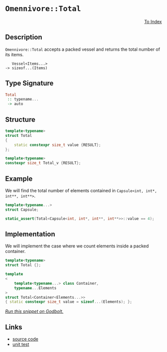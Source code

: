 <!-- Copyright 2024 Feng Mofan
SPDX-License-Identifier: Apache-2.0 -->

# `Omennivore::Total`

<p style='text-align: right;'><a href="../../../index.md#entity-examinations-1">To Index</a></p>

## Description

`Omennivore::Total` accepts a packed vessel and returns the total number of its items.

<pre><code>   Vessel&lt;Items...&gt;
-> sizeof...(Items)</code></pre>

## Type Signature

```Haskell
Total
 :: typename...
 -> auto
```

## Structure

```C++
template<typename>
struct Total
{
    static constexpr size_t value {RESULT};
};

template<typename>
constexpr size_t Total_v {RESULT};
```

## Example

We will find the total number of elements contained in `Capsule<int, int*, int**, int**>`.

```C++
template<typename...>
struct Capsule;

static_assert(Total<Capsule<int, int*, int**, int**>>::value == 4);
```

## Implementation

We will implement the case where we count elements inside a packed container.

```C++
template<typename>
struct Total {};

template
<
    template<typename...> class Container,
    typename...Elements
>
struct Total<Container<Elements...>>
{ static constexpr size_t value = sizeof...(Elements); };
```

[*Run this snippet on Godbolt.*](https://godbolt.org/#z:OYLghAFBqd5QCxAYwPYBMCmBRdBLAF1QCcAaPECAMzwBtMA7AQwFtMQByARg9KtQYEAysib0QXACx8BBAKoBnTAAUAHpwAMvAFYTStJg1DIApACYAQuYukl9ZATwDKjdAGFUtAK4sGe1wAyeAyYAHI%2BAEaYxBIAHKQADqgKhE4MHt6%2BekkpjgJBIeEsUTFc8XaYDmlCBEzEBBk%2Bfly2mPZ5DDV1BAVhkdFxtrX1jVktCsM9wX3FA2UAlLaoXsTI7BzmAMzByN5YANQmm27IE%2BhYVEfYJhoAgje3BJgsCQZPR24EAJ4JjKyYVweE2IXgc%2BwAKqharRDgB2KywgAiRysdweTxebwBaOOD32%2BP2GNeTHex2%2Bv2YbAAdDSrvtdkwFAp9h5BExpmQ8QTyX9qTTsPQ2IIFA9AXdgaCCBCoWIPqzahyPgLnowCAoaVTAZtrmj4fsJiS8Mh6QIJphVAliPq8AAvTAAfSlADcxF5MIdNojrXbUFQNRBlUK1fMUXDkZtUfc7gB6ABU8YTiaT0YecYTEMwE2ZiZTMaT%2BZzoruRKxHx5lMwGrFtwlYLcTASCi89BRRZrtUcyHtjKU9QgkOhcobTZbx2CBFI%2B3Hscn05nU8E8a12BAIBd3ndR3DXskIYjHEWtE4AFZeH4OFpSKhOG5rNZ9ctVpuzJseKQCJoD4sANYgY9mKlYTMSRYliY8NAATn/DQADZYk2fROEkXgWAkDQNFIc9L2vDheAUEAMI/C8D1IOBYBgRAQGWAgEi8CcKAgNAXjoaJQn%2BThVFiGCAFoYMkfZgGQY0pCpMxeEwfAiGIPB0D0fhBBEMR2CkGRBEUFR1GI0hdBaAB3YgG04HhDxPM9PyvTgAHk6NoqVfX2TieL4gShP2ESzH2CAPGY%2BgrS2Lh5l4IitEWCAkCYhIWLIBiIqikBgCkMw%2BDoJ5iHwiAInMiJgjqL4jN4bLmGIL5LIibRKiIt8mKDSyGFoPKtKwCIvGAetaFofDuF4LAWEMYBxEavBiAqvAnUzczzUqOj1jfcc2nM2g8AiAzio8LBzIIaTUK60gxuICJkkwRFnj6xajE/RYqAMYAFAANTwTBdMsil8tU4RRHEFT5PkJQ1HMnT9D6lA70sfQlvwyBFlQBIOk67izi3UxLGsMxsL26SsAhiBFgqKpnAgVxRmaUhAmmIoSmyZJUgEInKdyNJenJuZWnaapJlp8Y2hGgQunqRn%2BlKIZug5oW%2BbJgWJBxx81klxCOFPTDzJwhyuN4/jBOEyRRM83BCBIQ4XwCoKLsWBBMCYLAYmx0hf0kTYqQgzZYUkDRJGAmD0OPGCILl5DSFQ18qRgrg4Ig2IQ%2BPSQuGPR2YMVrScLwgj3wu0iKLCqibLo8hKFi3y2LYTg6hYJ1YW4ph6QMIw3IgqkuCpS8JL1jG5NkRTPukb71L%2BrTdCS/TDK6kz5bMhOrKzuyqH2YvS/Lyu%2BpruuG887zIt8g3NjMQKU%2BI0LwtQHzohzxiD7XgYZ7LhkjC4CCuAwmhaFS9LMq0wrctet/itK8qHFe6rVVqvVcyTUWptQ6q9Hqp11iXnwMNKoY1OqN1UFNJ4r05pHi0otZauU1rQKCltV6e0DpKGOr1IwZ1QC7z4NdO6D0novR2t9duylO6yG7ppS8fdAbnSRlYUGWCsZQxhmkOGCNPS8JRmjaIGNxqQxZtzPwBMGDuE8E0fwyj%2BazEFjkam6RVFjESFTDomiKac1Zjzdm%2Bjia4w6LzKYhQJbjEsZkaxkwTFzClisGWAU5YKywrwZWF855X2AIveuGgdaSX1v5bewUvykDNhbAY1sMF%2BwDrXV2sIY6wlhJsN2kg%2BItH8RZXCthk5xNCunJA1FbLHzzqxdiHBi7ORYAoJ0xonQ3ypFiCY4koktxaEwj6LC3rsP%2BiABCA8Ej5WHn4pW48aJ0X2PZZp/FWntP2J02uPSpReVPlFDemxYmpwzvU6Kud9m%2BTXMgBICR7RbPtDs7sxAWB8WSo/aIz8so5WKh/H5JUyoVT/gfGqdUGowMwM1VqYhwE7UgeQvBpBYEjQQRNZByBppoMEPNTBS0VpfFwRtAhO0iGHVIadYIlCQrUKYDde6j1nqMFekMpSEhWFqV%2BhwnQEzuHGBBjYAR8AhGw04NGM4wNkaWFRgE9GMlZHWxsWkFwyiRakwcVoumuiRY6OMeLDVZiFF2JFoqix3R3GCwNCMKxehLX2JmKYzxT5ZYYLmWPDg08XktLaR0rpOzInNw3kbHeIVTbm0tpQYeaSQBmFrpsTYx5wJR3QnG2EcF47YU4EnQiJsbYgEkLCUSWSuBSAgpkx2XBYRy02KPDNpSKnDzEumgJmbg3xL2ikZwkggA%3D%3D%3D)

## Links

- [source code](../../../../conceptrodon/omennivore/total.hpp)
- [unit test](../../../../tests/unit/metafunctions/omennivore/total.test.hpp)
